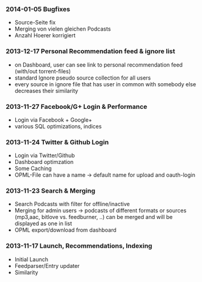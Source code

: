 
### 2014-01-05 Bugfixes

* Source-Seite fix
* Merging von vielen gleichen Podcasts
* Anzahl Hoerer korrigiert

### 2013-12-17 Personal Recommendation feed & ignore list

* on Dashboard, user can see link to personal recommendation feed (with/out torrent-files)
* standard Ignore pseudo source collection for all users
* every source in ignore file that has user in common with somebody else decreases their similarity



### 2013-11-27 Facebook/G+ Login & Performance

* Login via Facebook + Google+
* various SQL optimizations, indices

### 2013-11-24 Twitter & Github Login

* Login via Twitter/Github
* Dashboard optimzation
* Some Caching
* OPML-File can have a name -> default name for upload and oauth-login


### 2013-11-23 Search & Merging

* Search Podcasts with filter for offline/inactive
* Merging for admin users -> podcasts of different formats or sources (mp3,aac,
  bitlove vs. feedburner, ..) can be merged and will be displayed as one in
  list
* OPML export/download from dashboard

### 2013-11-17 Launch, Recommendations, Indexing

* Initial Launch
* Feedparser/Entry updater
* Similarity
